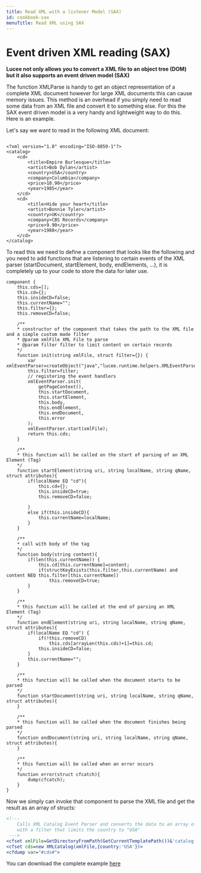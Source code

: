 ```yaml
---
title: Read XML with a listener Model (SAX)
id: cookbook-sax
menuTitle: Read XML using SAX
---
```


# Event driven XML reading (SAX) #

**Lucee not only allows you to convert a XML file to an object tree (DOM) but it also supports an event driven model (SAX)**

The function XMLParse is handy to get an object representation of a complete XML document however for large XML documents this can cause memory issues. This method is an overhead if you simply need to read some data from an XML file and convert it to something else. For this the SAX event driven model is a very handy and lightweight way to do this. Here is an example.

Let's say we want to read in the following XML document:

```lucee

<?xml version="1.0" encoding="ISO-8859-1"?>
<catalog>
	<cd>
		<title>Empire Burlesque</title>
		<artist>Bob Dylan</artist>
		<country>USA</country>
		<company>Columbia</company>
		<price>10.90</price>
		<year>1985</year>
	</cd>
	<cd>
		<title>Hide your heart</title>
		<artist>Bonnie Tyler</artist>
		<country>UK</country>
		<company>CBS Records</company>
		<price>9.90</price>
		<year>1988</year>
	</cd>
</catalog>
```

To read this we need to define a component that looks like the following and you need to add functions that are listening to certain events of the XML parser (startDocument, startElement, body, endElements, ...), it is completely up to your code to store the data for later use.

```cfs
component {
	this.cds=[];
	this.cd={};
	this.insideCD=false;
	this.currentName="";
	this.filter={};
	this.removeCD=false;

	/**
	* constructor of the component that takes the path to the XML file and a simple custom made filter
	* @param xmlFile XML File to parse
	* @param filter filter to limit content on certain records
	*/
	function init(string xmlFile, struct filter={}) {
		var xmlEventParser=createObject("java","lucee.runtime.helpers.XMLEventParser");
		this.filter=filter;
		// registering the event handlers
		xmlEventParser.init(
			getPageContext(),
			this.startDocument,
			this.startElement,
			this.body,
			this.endElement,
			this.endDocument,
			this.error
		);
		xmlEventParser.start(xmlFile);
		return this.cds;
	}

	/**
	* this function will be called on the start of parsing of an XML Element (Tag)
	*/
	function startElement(string uri, string localName, string qName, struct attributes){
		if(localName EQ "cd"){
			this.cd={};
			this.insideCD=true;
			this.removeCD=false;

		}
		else if(this.insideCD){
			this.currentName=localName;
		}
	}

	/**
	* call with body of the tag
	*/
	function body(string content){
		if(len(this.currentName)) {
			this.cd[this.currentName]=content;
			if(structKeyExists(this.filter,this.currentName) and content NEQ this.filter[this.currentName])
				this.removeCD=true;
		}
	}

	/**
	* this function will be called at the end of parsing an XML Element (Tag)
	*/
	function endElement(string uri, string localName, string qName, struct attributes){
		if(localName EQ "cd") {
			if(!this.removeCD)
				this.cds[arrayLen(this.cds)+1]=this.cd;
			this.insideCD=false;
		}
		this.currentName="";
	}

	/**
	* this function will be called when the document starts to be parsed
	*/
	function startDocument(string uri, string localName, string qName, struct attributes){
	}

	/**
	* this function will be called when the document finishes being parsed
	*/
	function endDocument(string uri, string localName, string qName, struct attributes){
	}

	/**
	* this function will be called when an error occurs
	*/
	function error(struct cfcatch){
		dump(cfcatch);
	}
}

```

Now we simply can invoke that component to parse the XML file and get the result as an array of structs:

```coldfusion
<!---
	Calls XML Catalog Event Parser and converts the data to an array of structs
	with a filter that limits the country to "USA"
 --->
<cfset xmlFile=GetDirectoryFromPath(GetCurrentTemplatePath())&'catalog.xml'>
<cfset cds=new XMLCatalog(xmlFile,{country:'USA'})>
<cfdump var="#cds#">

```

You can download the complete example [here](https://bitbucket.org/lucee/lucee/downloads/lucee-sax-example.zip)
